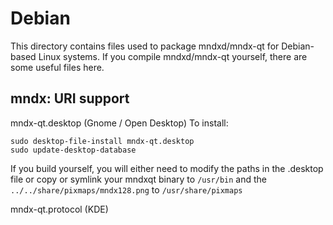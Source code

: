 
Debian
====================
This directory contains files used to package mndxd/mndx-qt
for Debian-based Linux systems. If you compile mndxd/mndx-qt yourself, there are some useful files here.

## mndx: URI support ##


mndx-qt.desktop  (Gnome / Open Desktop)
To install:

	sudo desktop-file-install mndx-qt.desktop
	sudo update-desktop-database

If you build yourself, you will either need to modify the paths in
the .desktop file or copy or symlink your mndxqt binary to `/usr/bin`
and the `../../share/pixmaps/mndx128.png` to `/usr/share/pixmaps`

mndx-qt.protocol (KDE)

